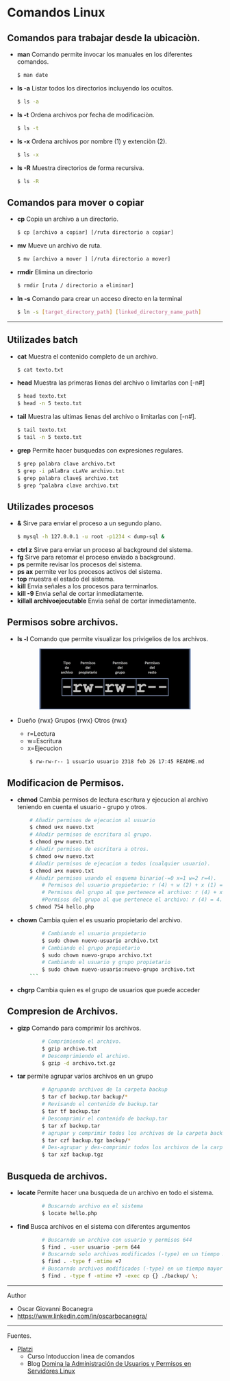 
# Comandos Linux

## Comandos para trabajar desde la ubicaciòn.
- **man** Comando permite invocar los manuales en los    diferentes comandos.
    ```bash
    $ man date 
    ```
- **ls -a** Listar todos los directorios incluyendo los ocultos.
    ```bash
    $ ls -a 
    ```
- **ls -t** Ordena archivos por fecha de modificaciòn.
    ```bash
    $ ls -t 
    ```
- **ls -x** Ordena archivos por nombre (1) y extenciòn (2).
    ```bash
    $ ls -x 
    ```
- **ls -R** Muestra directorios de forma recursiva.
    ```bash
    $ ls -R 
    ```
## Comandos para mover o copiar

- **cp** Copia un archivo a un directorio.
    ```bash
    $ cp [archivo a copiar] [/ruta directorio a copiar]
    ```
- **mv** Mueve un archivo de ruta.
    ```bash
    $ mv [archivo a mover ] [/ruta directorio a mover]
    ```
- **rmdir** Elimina un directorio
    ```bash
    $ rmdir [ruta / directorio a eliminar]
    ```
- **ln -s** Comando para crear un acceso directo en la terminal
    ```bash
    $ ln -s [target_directory_path] [linked_directory_name_path]
    ```
___

## Utilizades batch 

- **cat** Muestra el contenido completo de un archivo.
    ```bash
    $ cat texto.txt
    ```
- **head** Muestra las primeras lienas del archivo o limitarlas con [-n#]
    ```bash
    $ head texto.txt
    $ head -n 5 texto.txt
    ```
- **tail** Muestra las ultimas lienas del archivo o limitarlas con [-n#].
    ```bash
    $ tail texto.txt
    $ tail -n 5 texto.txt
    ```
- **grep** Permite hacer busquedas con expresiones regulares.
    ```bash
    $ grep palabra clave archivo.txt
    $ grep -i pAlaBra cLaVe archivo.txt
    $ grep palabra clave$ archivo.txt
    $ grep ^palabra clave archivo.txt
    ```
## Utilizades procesos

- **&** Sirve para enviar el proceso a un segundo plano.
    ```bash
    $ mysql -h 127.0.0.1 -u root -p1234 < dump-sql &
    ```
- **ctrl z** Sirve para enviar un proceso al background del sistema.
- **fg** Sirve para retomar el proceso enviado a background.
- **ps** permite revisar los procesos del sistema.
- **ps ax** permite ver los procesos activos del sistema.
- **top** muestra el estado del sistema.
- **kill** Envia señales a los procesos para terminarlos.
- **kill -9** Envia señal de cortar inmediatamente.
- **killall archivoejecutable** Envia señal de cortar inmediatamente.

## Permisos sobre archivos.

- **ls -l** Comando que permite visualizar los privigelios de los archivos.
<p align="center"> <img src ="./images/permisos.png"></p>

- Dueño {rwx} Grupos {rwx} Otros {rwx}
    - r=Lectura
    - w=Escritura
    - x=Ejecucion

    ```bash
        $ rw-rw-r-- 1 usuario usuario 2318 feb 26 17:45 README.md
    ```

## Modificacion de Permisos.

- **chmod** Cambia permisos de lectura escritura y ejecucion al archivo teniendo en cuenta el usuario - grupo y otros.
    ```bash
        # Añadir permisos de ejecucion al usuario 
        $ chmod u+x nuevo.txt
        # Añadir permisos de escritura al grupo.
        $ chmod g+w nuevo.txt
        # Añadir permisos de escritura a otros.
        $ chmod o+w nuevo.txt
        # Añadir permisos de ejecucion a todos (cualquier usuario).
        $ chmod a+x nuevo.txt
        # Añadir permisos usando el esquema binario(-=0 x=1 w=2 r=4).
            # Permisos del usuario propietario: r (4) + w (2) + x (1) = 7.
            # Permisos del grupo al que pertenece el archivo: r (4) + x (1) = 5.
            #Permisos del grupo al que pertenece el archivo: r (4) = 4.
        $ chmod 754 hello.php
    ```
- **chown** Cambia quien el es usuario propietario del archivo.
    ```bash
            # Cambiando el usuario propietario
            $ sudo chown nuevo-usuario archivo.txt
            # Cambiando el grupo propietario
            $ sudo chown nuevo-grupo archivo.txt
            # Cambiando el usuario y grupo propietario
            $ sudo chown nuevo-usuario:nuevo-grupo archivo.txt
        ```
- **chgrp** Cambia quien es el grupo de usuarios que puede acceder 

## Compresion de Archivos.

- **gizp** Comando para comprimir los archivos.
    ```bash
            # Comprimiendo el archivo.
            $ gzip archivo.txt
            # Descomprimiendo el archivo.
            $ gzip -d archivo.txt.gz
    ```
- **tar** permite agrupar varios archivos en un grupo 
    ```bash
            # Agrupando archivos de la carpeta backup
            $ tar cf backup.tar backup/*
            # Revisando el contenido de backup.tar
            $ tar tf backup.tar
            # Descomprimir el contenido de backup.tar
            $ tar xf backup.tar
            # agrupar y comprimir todos los archivos de la carpeta backup.
            $ tar czf backup.tgz backup/*
            # Des-agrupar y des-comprimir todos los archivos de la carpeta backup.
            $ tar xzf backup.tgz
    ```
## Busqueda de archivos.
- **locate** Permite hacer una busqueda de un archivo en todo el sistema.
    ```bash
            # Buscarndo archivo en el sistema
            $ locate hello.php
    ```
- **find** Busca archivos en el sistema con diferentes argumentos
    ```bash
            # Buscarndo un archivo con usuario y permisos 644
            $ find . -user usuario -perm 644
            # Buscarndo solo archivos modificados (-type) en un tiempo mayor a 7 dias.
            $ find . -type f -mtime +7
            # Buscarndo archivos modificados (-type) en un tiempo mayor a 7 dias y moviendo el resultado a una carpeta backup.
            $ find . -type f -mtime +7 -exec cp {} ./backup/ \;
    ```





---
Author
- Oscar Giovanni Bocanegra
- https://www.linkedin.com/in/oscarbocanegra/

___
Fuentes.
- [Platzi](https://platzi.com/)
    - Curso Intoduccion linea de comandos
    - Blog [Domina la Administración de Usuarios y Permisos en Servidores Linux](https://platzi.com/blog/administracion-usuarios-servidores-linux/)
